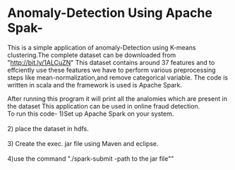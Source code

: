 # Anomaly-Detection Using Apache Spak-
This is a simple application of anomaly-Detection using K-means clustering.The complete dataset can be downloaded from "http://bit.ly/1ALCuZN" This dataset contains around 37 features and to effciently use these features we have to perform various preprocessing steps like mean-normalization,and remove categorical variable. The code is written in scala and the framework is used is Apache Spark.

After running this program it will print all the analomies which are present in the dataset This application can be used in online fraud detection.
<br>
To run this code- 1)Set up Apache Spark on your system. </br><br>
2) place the dataset in hdfs. </br><br>
3) Create the exec. jar file using Maven and eclipse. </br><br>
4)use the command "./spark-submit -path to the jar file""</br><br>
